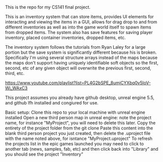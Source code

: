 This is the repo for my CS141 final project.

This is an inventory system that can store items, provides UI elements for interacting and viewing the items in a GUI, allows for drag drop to and from different inventories as well as into the game world itself to spawn items from dropped items.
The system also has save features for saving player inventory, placed container inventories, dropped items, etc.

The inventory system follows the tutorials from Ryan Laley for a large portion but the save system is significantly different because his is broken.
Specifically I'm using several structure arrays instead of the maps because the maps don't support having uniquely identifiable soft objects so the first, second, etc of any given object will overwrite the previous first, second, third, etc. 

https://www.youtube.com/playlist?list=PL4G2bSPE_8umjCYXbq0v5IoV-Wi_WAxC3

This project assumes you already have github desktop, unreal engine 5.5, and github lfh installed and congiured for use.

Basic setup:
Clone this repo to your local machine with unreal engine installed
Open a new third person map in unreal engine: note the project name, for instance "MyProject", you will need to delete this later.
Copy the entirety of the project folder from the git clone
Paste this content into the blank third person project you just created, then delete the .uproject file with the name noted above, for isntance "MyProject.uproject"
To refresh the projects list in the epic games launched you may need to click to another tab (news, samples, fab, etc) and then click back into "Library" and you should see the project "Inventory"

